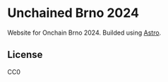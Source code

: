 # Unchained Brno 2024

Website for Onchain Brno 2024. Builded using [Astro](https://astro.build/).

## License

CC0
